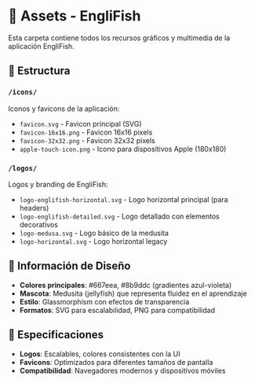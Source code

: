 # 📁 Assets - EngliFish

Esta carpeta contiene todos los recursos gráficos y multimedia de la aplicación EngliFish.

## 📂 Estructura

### `/icons/`

Iconos y favicons de la aplicación:

- `favicon.svg` - Favicon principal (SVG)
- `favicon-16x16.png` - Favicon 16x16 pixels
- `favicon-32x32.png` - Favicon 32x32 pixels
- `apple-touch-icon.png` - Icono para dispositivos Apple (180x180)

### `/logos/`

Logos y branding de EngliFish:

- `logo-englifish-horizontal.svg` - Logo horizontal principal (para headers)
- `logo-englifish-detailed.svg` - Logo detallado con elementos decorativos
- `logo-medusa.svg` - Logo básico de la medusita
- `logo-horizontal.svg` - Logo horizontal legacy

## 🎨 Información de Diseño

- **Colores principales**: #667eea, #8b9ddc (gradientes azul-violeta)
- **Mascota**: Medusita (jellyfish) que representa fluidez en el aprendizaje
- **Estilo**: Glassmorphism con efectos de transparencia
- **Formatos**: SVG para escalabilidad, PNG para compatibilidad

## 📏 Especificaciones

- **Logos**: Escalables, colores consistentes con la UI
- **Favicons**: Optimizados para diferentes tamaños de pantalla
- **Compatibilidad**: Navegadores modernos y dispositivos móviles
